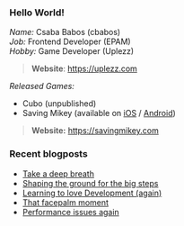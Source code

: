### Hello World!

*Name:* Csaba Babos (cbabos)<br>
*Job:* Frontend Developer (EPAM)<br>
*Hobby:* Game Developer (Uplezz)
> **Website**: https://uplezz.com

*Released Games:* 
 - Cubo (unpublished)
 - Saving Mikey (available on [iOS](https://apps.apple.com/us/app/saving-mikey/id1128194708) / [Android](https://play.google.com/store/apps/details?id=com.savingmikey))<br>
 > **Website:** https://savingmikey.com
 
### Recent blogposts
<!-- BLOG-POST-LIST:START -->
- [Take a deep breath](https://yourweb.hu/2020/08/06/take-a-deep-breath/)
- [Shaping the ground for the big steps](https://yourweb.hu/2020/07/05/shaping-the-ground-for-the-big-steps/)
- [Learning to love Development (again)](https://yourweb.hu/2020/07/04/learning-to-love-development-again/)
- [That facepalm moment](https://yourweb.hu/2015/09/20/that-facepalm-moment/)
- [Performance issues again](https://yourweb.hu/2015/08/05/performance-issues-again/)
<!-- BLOG-POST-LIST:END -->
